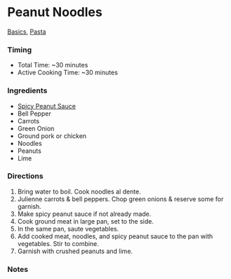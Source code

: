 # Peanut Noodles
[Basics](../lists/basics.md), [Pasta](../lists/pasta.md)

### Timing
- Total Time: ~30 minutes
- Active Cooking Time: ~30 minutes

### Ingredients
- [Spicy Peanut Sauce](../recipes/spicy_peanut_sauce.md)
- Bell Pepper
- Carrots
- Green Onion
- Ground pork or chicken
- Noodles
- Peanuts
- Lime

### Directions
1. Bring water to boil. Cook noodles al dente.
2. Julienne carrots & bell peppers. Chop green onions & reserve some for garnish.
3. Make spicy peanut sauce if not already made.
4. Cook ground meat in large pan, set to the side.
5. In the same pan, saute vegetables.
6. Add cooked meat, noodles, and spicy peanut sauce to the pan with vegetables.
Stir to combine.
7. Garnish with crushed peanuts and lime.

### Notes
